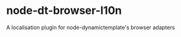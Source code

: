 node-dt-browser-l10n
====================

A localisation plugin for node-dynamictemplate's browser adapters